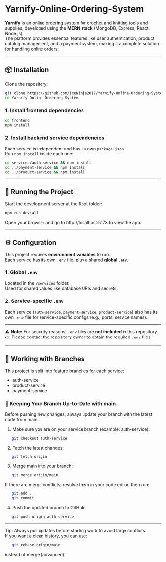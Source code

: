 # Yarnify-Online-Ordering-System

**Yarnify** is an online ordering system for crochet and knitting tools and supplies, developed using the **MERN stack** (MongoDB, Express, React, Node.js).  
The platform provides essential features like user authentication, product catalog management, and a payment system, making it a complete solution for handling online orders.


---

## 📦 Installation  

Clone the repository:  

```bash
git clone https://github.com/IceNinja2017/Yarnify-Online-Ordering-System.git
cd Yarnify-Online-Ordering-System
```

### 1. Install frontend dependencies
```bash
cd frontend
npm install
```

### 2. Install backend service dependencies
Each service is independent and has its own `package.json`.  
Run `npm install` inside each one:  

```bash
cd services/auth-service && npm install
cd ../payment-service && npm install
cd ../product-service && npm install
```

---

## 🚀 Running the Project
Start the development server at the Root folder:
```bash
npm run dev:all
```

Open your browser and go to http://localhost:5173 to view the app.

---

## ⚙️ Configuration  

This project requires **environment variables** to run.  
Each service has its own `.env` file, plus a shared **global `.env`**.  

### 1. Global `.env`
Located in the `/services` folder.  
Used for shared values like database URIs and secrets.  

### 2. Service-specific `.env`
Each service (`auth-service`, `payment-service`, `product-service`) also has its own `.env` file for service-specific configs (e.g., ports, service names).  

---

⚠️ **Note:** For security reasons, `.env` files are **not included** in this repository.  
👉 Please contact the repository owner to obtain the required `.env` files.

---

## 🌱 Working with Branches  

This project is split into feature branches for each service:  
- auth-service  
- product-service  
- payment-service  

### 🔄 Keeping Your Branch Up-to-Date with main

Before pushing new changes, always update your branch with the latest code from main.  

1. Make sure you are on your service branch (example: auth-service):  
```bash
   git checkout auth-service  
```

2. Fetch the latest changes:  
```bash
   git fetch origin  
```

3. Merge main into your branch:  
```bash
   git merge origin/main  
```

   If there are merge conflicts, resolve them in your code editor, then run:  
```bash
   git add .  
   git commit  
```

4. Push the updated branch to GitHub:
```bash  
   git push origin auth-service  
```

---

Tip: Always pull updates before starting work to avoid large conflicts.  
If you want a clean history, you can use:  
```bash
   git rebase origin/main  
```
instead of merge (advanced).
